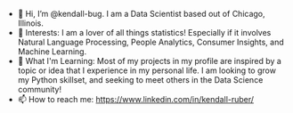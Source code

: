 - 👋 Hi, I’m @kendall-bug. I am a Data Scientist based out of Chicago, Illinois.
- 👀 Interests: I am a lover of all things statistics! Especially if it involves Natural Language Processing, People Analytics, Consumer Insights, and Machine Learning. 
- 🌱 What I'm Learning: Most of my projects in my profile are inspired by a topic or idea that I experience in my personal life. I am looking to grow my Python skillset, and seeking to meet others in the Data Science community!
- 📫 How to reach me: https://www.linkedin.com/in/kendall-ruber/

<!---
kendall-bug/kendall-bug is a ✨ special ✨ repository because its `README.md` (this file) appears on your GitHub profile.
You can click the Preview link to take a look at your changes.
--->
